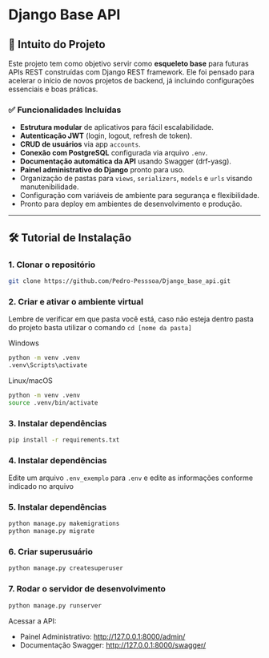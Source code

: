 # Django Base API

## 🎯 Intuito do Projeto

Este projeto tem como objetivo servir como **esqueleto base** para futuras APIs REST construídas com Django REST framework. Ele foi pensado para acelerar o início de novos projetos de backend, já incluindo configurações essenciais e boas práticas.

### ✅ Funcionalidades Incluídas

- **Estrutura modular** de aplicativos para fácil escalabilidade.
- **Autenticação JWT** (login, logout, refresh de token).
- **CRUD de usuários** via app `accounts`.
- **Conexão com PostgreSQL** configurada via arquivo `.env`.
- **Documentação automática da API** usando Swagger (drf-yasg).
- **Painel administrativo do Django** pronto para uso.
- Organização de pastas para `views`, `serializers`, `models` e `urls` visando manutenibilidade.
- Configuração com variáveis de ambiente para segurança e flexibilidade.
- Pronto para deploy em ambientes de desenvolvimento e produção.

---

## 🛠️ Tutorial de Instalação

### 1. Clonar o repositório

```bash
git clone https://github.com/Pedro-Pesssoa/Django_base_api.git
```

### 2. Criar e ativar o ambiente virtual
Lembre de verificar em que pasta você está, caso não esteja dentro pasta do projeto basta utilizar o comando ```cd [nome da pasta]```

Windows
```bash
python -m venv .venv
.venv\Scripts\activate
```

Linux/macOS
```bash
python -m venv .venv
source .venv/bin/activate
```

### 3. Instalar dependências
```bash
pip install -r requirements.txt
```

### 4. Instalar dependências
Edite um arquivo ```.env_exemplo``` para ```.env``` e edite as informações conforme indicado no arquivo

### 5. Instalar dependências
```bash
python manage.py makemigrations
python manage.py migrate
```

### 6. Criar superusuário
```bash
python manage.py createsuperuser
```

### 7. Rodar o servidor de desenvolvimento
```bash
python manage.py runserver
```
Acessar a API:
- Painel Administrativo: http://127.0.0.1:8000/admin/
- Documentação Swagger: http://127.0.0.1:8000/swagger/
